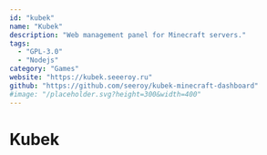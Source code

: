 ```yaml
---
id: "kubek"
name: "Kubek"
description: "Web management panel for Minecraft servers."
tags:
  - "GPL-3.0"
  - "Nodejs"
category: "Games"
website: "https://kubek.seeeroy.ru"
github: "https://github.com/seeroy/kubek-minecraft-dashboard"
#image: "/placeholder.svg?height=300&width=400"
---
```


# Kubek
